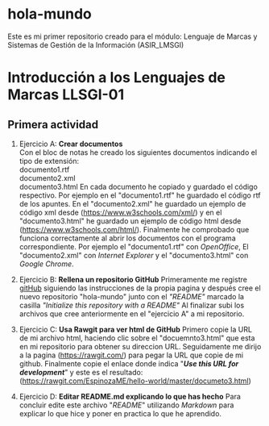# hola-mundo
Este es mi primer repositorio creado para el módulo: Lenguaje de Marcas y Sistemas de Gestión de la Información (ASIR_LMSGI)

# Introducción a los Lenguajes de Marcas LLSGI-01
## Primera actividad

1. Ejercicio A: **Crear documentos**  
Con el bloc de notas he creado los siguientes documentos indicando el tipo de extensión:  
documento1.rtf  
documento2.xml  
documento3.html
 En cada documento he copiado y guardado el código respectivo. Por ejemplo en el "documento1.rtf" he guardado el código rtf de los apuntes. En el "documento2.xml" he guardado un ejemplo de código xml desde (https://www.w3schools.com/xml/) y en el "documento3.html" he guardado un ejemplo de código html desde (https://www.w3schools.com/html/).
 Finalmente he comprobado que funciona correctamente al abrir los documentos con el programa correspondiente. Por ejemplo el "documento1.rtf" con _OpenOffice_, El "documento2.xml" con _Internet Explorer_ y el "documento3.html" con _Google Chrome_.
 
2. Ejercicio B: **Rellena un repositorio GitHub**
 Primeramente me registre [gitHub](https://github.com/) siguiendo las instrucciones de la propia pagina y después cree el nuevo repositorio "hola-mundo" junto con el _"README"_ marcado la casilla _"Initialize this repository with a README"_
 Al finalizar subi los archivos que cree anteriormente en el "ejercicio A" a mi repositorio.
 
3. Ejercicio C: **Usa Rawgit para ver html de GitHub**
  Primero copie la URL de mi archivo html, haciendo clic sobre el "docuemnto3.html" que esta en mi repositorio para obtener su direccion URL. Seguidamente me dirijo a la pagina (https://rawgit.com/) para pegar la URL que copie de mi github.
  Finalmente copie el enlace donde indica "**_Use this URL for development_**" y este es el resultado: (https://rawgit.com/EspinozaME/hello-world/master/documeto3.html)
4. Ejercicio D: **Editar README.md explicando lo que has hecho**
 Para concluir edite este archivo "_README_" utilizando _Markdown_ para explicar lo que hice y poner en practica lo que he aprendido.
